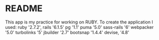 # README
This app is my practice for working on RUBY.
To create the application I used:
	ruby '2.7.2',
	rails '6.1.5'
	pg '1.1'
	puma '5.0'
	sass-rails '6'
	webpacker '5.0'
	turbolinks '5'
	jbuilder '2.7'
	bootsnap '1.4.4'
	devise, '4.8'